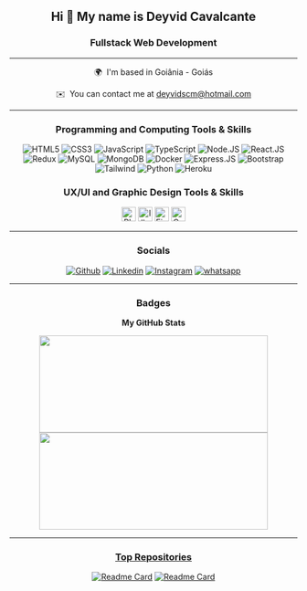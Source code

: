 <div align="center">
<h2> Hi 👋 My name is Deyvid Cavalcante</h2>


### Fullstack Web Development
---------------------------------

 🌍  I'm based in Goiânia - Goiás
 
 ✉️  You can contact me at [deyvidscm@hotmail.com](mailto:deyvidscm@hotmail.com)
 
 ---------------------------------

### Programming and Computing Tools & Skills

<p align="center">
<img src="https://img.shields.io/badge/HTML5-E34F26?style=for-the-badge&logo=html5&logoColor=white" alt="HTML5" />
<img src="https://img.shields.io/badge/CSS3-1572B6?style=for-the-badge&logo=css3&logoColor=white" alt="CSS3" />
<img src="https://img.shields.io/badge/JavaScript-F7DF1E?style=for-the-badge&logo=javascript&logoColor=white" alt="JavaScript" />
<img src="https://img.shields.io/badge/TypeScript-007ACC?style=for-the-badge&logo=typescript&logoColor=white" alt="TypeScript" />
<img src="https://img.shields.io/badge/Node.js-43853D?style=for-the-badge&logo=node.js&logoColor=white" alt="Node.JS" />
<img src="https://img.shields.io/badge/React-20232A?style=for-the-badge&logo=react&logoColor=61DAFB" alt="React.JS" />
<img src="https://img.shields.io/badge/Redux-593D88?style=for-the-badge&logo=redux&logoColor=white" alt="Redux" />
<img src="https://img.shields.io/badge/MySQL-005C84?style=for-the-badge&logo=mysql&logoColor=white" alt="MySQL" />
<img src="https://img.shields.io/badge/MongoDB-4EA94B?style=for-the-badge&logo=mongodb&logoColor=white" alt="MongoDB" />
<img src="https://img.shields.io/badge/docker-%230db7ed.svg?style=for-the-badge&logo=docker&logoColor=white" alt="Docker" />
<img src="https://img.shields.io/badge/Express.js-404D59?style=for-the-badge" alt="Express.JS" />
<img src="https://img.shields.io/badge/Bootstrap-563D7C?style=for-the-badge&logo=bootstrap&logoColor=white" alt="Bootstrap" />
<img src="https://img.shields.io/badge/Tailwind_CSS-38B2AC?style=for-the-badge&logo=tailwind-css&logoColor=white" alt="Tailwind" />
<img src="https://img.shields.io/badge/Python-14354C?style=for-the-badge&logo=python&logoColor=white" alt="Python" />
<img src="https://img.shields.io/badge/Heroku-430098?style=for-the-badge&logo=heroku&logoColor=white" alt="Heroku" />


### UX/UI and Graphic Design Tools & Skills

<img src="https://aleen42.github.io/badges/src/photoshop.svg" height="25" alt="Photoshop" />
<img src="https://aleen42.github.io/badges/src/illustrator.svg" height="25" alt="Illustrator" />
<img src="https://img.shields.io/badge/Figma-F24E1E?style=for-the-badge&logo=figma&logoColor=white" height="25" alt="Figma" />
<img src="https://img.shields.io/badge/Canva-%2300C4CC.svg?&style=for-the-badge&logo=Canva&logoColor=white" height="25" alt="Canva" />
</p>

---------------------------------

### Socials
[![Github](https://img.shields.io/badge/GitHub-100000?style=for-the-badge&logo=github&logoColor=white)](https://github.com/deyvid-dev)
[![Linkedin](https://img.shields.io/badge/LinkedIn-0077B5?style=for-the-badge&logo=linkedin&logoColor=white)](https://www.linkedin.com/in/deyvid-dos-santos/)
[![Instagram](https://img.shields.io/badge/Instagram-E4405F?style=for-the-badge&logo=instagram&logoColor=white)](https://www.instagram.com/deyvidscm/)
[![whatsapp](https://img.shields.io/badge/WhatsApp-25D366?style=for-the-badge&logo=whatsapp&logoColor=white)](https://api.whatsapp.com/send?phone=5562983101124)

---------------------------------

### Badges

<b>My GitHub Stats</b>

<div align="center" display="inline-block">
  <a href="https://github.com/deyvid-dev">
  <img height="170em" width="400em" src="https://github-readme-stats.vercel.app/api?username=deyvid-dev&show_icons=true&theme=react&include_all_commits=true&count_private=true"/><img height="170em" width="400em" src="https://github-readme-stats.vercel.app/api/top-langs/?username=deyvid-dev&layout=compact&langs_count=7&theme=react"/>
</div>

---------------------------------

### Top Repositories

[![Readme Card](https://github-readme-stats.vercel.app/api/pin/?username=deyvid-dev&repo=Mysql-All-for-One&theme=react)](https://github.com/deyvid-dev/Mysql-All-for-One)
[![Readme Card](https://github-readme-stats.vercel.app/api/pin/?username=deyvid-dev&repo=desafio-frontend-klever&theme=react)](https://github.com/deyvid-dev/desafio-frontend-klever)


<img src="https://komarev.com/ghpvc/?username=deyvid-dev&style=flat-square&color=blue" alt=""/>
